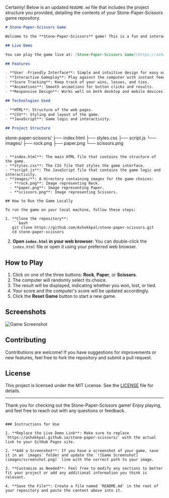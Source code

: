 Certainly! Below is an updated `README.md` file that includes the project structure you provided, detailing the contents of your Stone-Paper-Scissors game repository.

```markdown
# Stone-Paper-Scissors Game

Welcome to the **Stone-Paper-Scissors** game! This is a fun and interactive web-based game where you can challenge the computer in a classic game of Rock, Paper, Scissors.

## Live Demo

You can play the game live at: [Stone-Paper-Scissors Game](https://ashokkpal.github.io/stone-paper-scissors/) (replace with your actual GitHub Pages link).

## Features

- **User -Friendly Interface**: Simple and intuitive design for easy navigation.
- **Interactive Gameplay**: Play against the computer with instant feedback.
- **Score Tracking**: Keep track of your wins, losses, and ties.
- **Animations**: Smooth animations for button clicks and results.
- **Responsive Design**: Works well on both desktop and mobile devices.

## Technologies Used

- **HTML**: Structure of the web pages.
- **CSS**: Styling and layout of the game.
- **JavaScript**: Game logic and interactivity.

## Project Structure

```
stone-paper-scissors/
├── index.html
├── styles.css
├── script.js
└── images/
    ├── rock.png
    ├── paper.png
    └── scissors.png
```

- **index.html**: The main HTML file that contains the structure of the game.
- **styles.css**: The CSS file that styles the game interface.
- **script.js**: The JavaScript file that contains the game logic and interactivity.
- **images/**: A directory containing images for the game choices:
  - **rock.png**: Image representing Rock.
  - **paper.png**: Image representing Paper.
  - **scissors.png**: Image representing Scissors.

## How to Run the Game Locally

To run the game on your local machine, follow these steps:

1. **Clone the repository**:
   ```bash
   git clone https://github.com/Ashokkpal/stone-paper-scissors.git
   cd stone-paper-scissors
   ```

2. **Open `index.html` in your web browser**:
   You can double-click the `index.html` file or open it using your preferred web browser.

## How to Play

1. Click on one of the three buttons: **Rock**, **Paper**, or **Scissors**.
2. The computer will randomly select its choice.
3. The result will be displayed, indicating whether you won, lost, or tied.
4. Your score and the computer's score will be updated accordingly.
5. Click the **Reset Game** button to start a new game.

## Screenshots

![Game Screenshot](images/screenshot.png)  <!-- Replace with an actual screenshot of your game -->

## Contributing

Contributions are welcome! If you have suggestions for improvements or new features, feel free to fork the repository and submit a pull request.

## License

This project is licensed under the MIT License. See the [LICENSE](LICENSE) file for details.

---

Thank you for checking out the Stone-Paper-Scissors game! Enjoy playing, and feel free to reach out with any questions or feedback.
```

### Instructions for Use

1. **Replace the Live Demo Link**: Make sure to replace `https://ashokkpal.github.io/stone-paper-scissors/` with the actual link to your GitHub Pages site.

2. **Add a Screenshot**: If you have a screenshot of your game, save it in an `images` folder and update the `![Game Screenshot](images/screenshot.png)` line with the correct path to your image.

3. **Customize as Needed**: Feel free to modify any sections to better fit your project or add any additional information you think is relevant.

4. **Save the File**: Create a file named `README.md` in the root of your repository and paste the content above into it.
